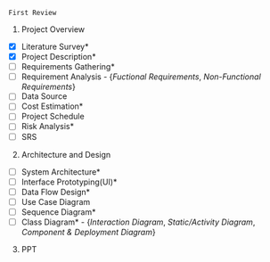 `First Review`
1. Project Overview
- [X] Literature Survey*
- [X] Project Description*
- [ ] Requirements Gathering*
- [ ] Requirement Analysis - {*Fuctional Requirements*, *Non-Functional Requirements*}
- [ ] Data Source
- [ ] Cost Estimation*
- [ ] Project Schedule
- [ ] Risk Analysis*
- [ ] SRS

2. Architecture and Design
- [ ] System Architecture*
- [ ] Interface Prototyping(UI)*
- [ ] Data Flow Design*
- [ ] Use Case Diagram
- [ ] Sequence Diagram*
- [ ] Class Diagram* - {*Interaction Diagram*, *Static/Activity Diagram*, *Component & Deployment Diagram*}

3. PPT
